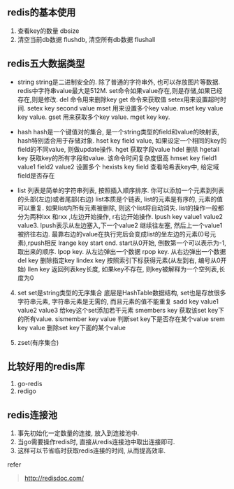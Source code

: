 ## redis的基本使用
1. 查看key的数量 dbsize
2. 清空当前db数据 flushdb, 清空所有db数据 flushall

## redis五大数据类型
* string
    string是二进制安全的. 除了普通的字符串外, 也可以存放图片等数据.
    redis中字符串value最大是512M.
    set命令如果value存在,则是存储,如果已经存在,则是修改.
    del 命令用来删除key
    get 命令来获取值
    setex用来设置超时时间.  setex key second value
    mset 用来设置多个key value.  mset key value key value.
    gset 用来获取多个key value.  mget key key.


* hash
    hash是一个键值对的集合, 是一个string类型的field和value的映射表, hash特别适合用于存储对象.
    hset key field value, 如果设定一个相同的key的field的不同value, 则做update操作.
    hget 获取字段value
    hdel 删除
    hgetall key 获取key的所有字段和value. 该命令时间复杂度很高
    hmset key field1 value1 field2 value2 设置多个
    hexists key field 查看哈希表key中, 给定域field是否存在

* list
    列表是简单的字符串列表, 按照插入顺序排序. 你可以添加一个元素到列表的头部(左边)或者尾部(右边)
    list本质是个链表, list的元素是有序的, 元素的值可以重复.
    如果list内所有元素被删除, 则这个list将自动消失.
    list的操作一般都分为两种lxx 和rxx ,l左边开始操作, r右边开始操作.
    lpush key value1 value2 value3. lpush表示从左边塞入,下一个value2 继续往左塞, 然后上一个value1被挤往右边. 最靠右边的value在执行完后会变成list的坐左边的元素(0号元素),rpush相反
    lrange key start end. start从0开始, 倒数第一个可以表示为-1, 取出来的顺序.
    lpop key. 从左边弹出一个数据
    rpop key. 从右边弹出一个数据
    del key 删除指定key
    lindex key 按照索引下标获得元素(从左到右, 编号从0开始)
    llen key 返回列表key长度, 如果key不存在, 则key被解释为一个空列表,长度为0

4. set
    set是string类型的无序集合
    底层是HashTable数据结构, set也是存放很多字符串元素, 字符串元素是无需的, 而且元素的值不能重复
    sadd key value1 value2 value3 给key这个set添加若干元素
    smembers key 获取该set key下的所有value.
    sismember key value 判断set key下是否存在某个value
    srem key value 删除set key下面的某个value

5. zset(有序集合)


## 比较好用的redis库
1. go-redis
2. redigo

## redis连接池
1. 事先初始化一定数量的连接, 放入到连接池中.
2. 当go需要操作redis时, 直接从redis连接池中取出连接即可.
3. 这样可以节省临时获取redis连接的时间, 从而提高效率.

refer
> http://redisdoc.com/